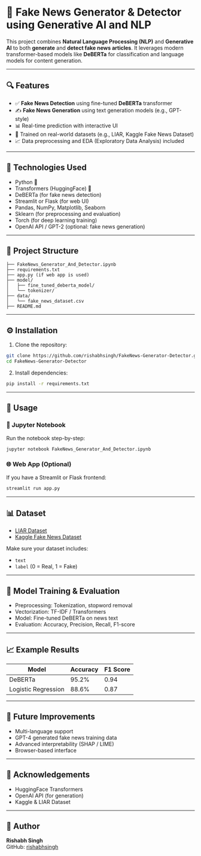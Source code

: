 
# 📰 Fake News Generator & Detector using Generative AI and NLP

This project combines **Natural Language Processing (NLP)** and **Generative AI** to both **generate** and **detect fake news articles**. It leverages modern transformer-based models like **DeBERTa** for classification and language models for content generation.

---

## 🔍 Features

- ✅ **Fake News Detection** using fine-tuned **DeBERTa** transformer
- ✍️ **Fake News Generation** using text generation models (e.g., GPT-style)
- 📊 Real-time prediction with interactive UI
- 📂 Trained on real-world datasets (e.g., LIAR, Kaggle Fake News Dataset)
- 📈 Data preprocessing and EDA (Exploratory Data Analysis) included

---

## 🧠 Technologies Used

- Python 🐍
- Transformers (HuggingFace) 🤗
- DeBERTa (for fake news detection)
- Streamlit or Flask (for web UI)
- Pandas, NumPy, Matplotlib, Seaborn
- Sklearn (for preprocessing and evaluation)
- Torch (for deep learning training)
- OpenAI API / GPT-2 (optional: fake news generation)

---

## 📁 Project Structure

```
├── FakeNews_Generator_And_Detector.ipynb
├── requirements.txt
├── app.py (if web app is used)
├── model/
│   ├── fine_tuned_deberta_model/
│   └── tokenizer/
├── data/
│   └── fake_news_dataset.csv
├── README.md
```

---

## ⚙️ Installation

1. Clone the repository:
```bash
git clone https://github.com/rishabhsingh/FakeNews-Generator-Detector.git
cd FakeNews-Generator-Detector
```

2. Install dependencies:
```bash
pip install -r requirements.txt
```

---

## 🚀 Usage

### 🧪 Jupyter Notebook
Run the notebook step-by-step:
```bash
jupyter notebook FakeNews_Generator_And_Detector.ipynb
```

### 🌐 Web App (Optional)
If you have a Streamlit or Flask frontend:
```bash
streamlit run app.py
```

---

## 📊 Dataset

- [LIAR Dataset](https://www.cs.ucsb.edu/~william/data/liar_dataset.zip)
- [Kaggle Fake News Dataset](https://www.kaggle.com/c/fake-news/data)

Make sure your dataset includes:
- `text`
- `label` (0 = Real, 1 = Fake)

---

## 🔬 Model Training & Evaluation

- Preprocessing: Tokenization, stopword removal
- Vectorization: TF-IDF / Transformers
- Model: Fine-tuned DeBERTa on news text
- Evaluation: Accuracy, Precision, Recall, F1-score

---

## 📈 Example Results

| Model      | Accuracy | F1 Score |
|------------|----------|----------|
| DeBERTa    | 95.2%    | 0.94     |
| Logistic Regression | 88.6% | 0.87 |

---

## 🧠 Future Improvements

- Multi-language support
- GPT-4 generated fake news training data
- Advanced interpretability (SHAP / LIME)
- Browser-based interface

---

## 🙌 Acknowledgements

- HuggingFace Transformers
- OpenAI API (for generation)
- Kaggle & LIAR Dataset

---

## 👤 Author

**Rishabh Singh**  
GitHub: [rishabhsingh](https://github.com/rishabhsingh)
